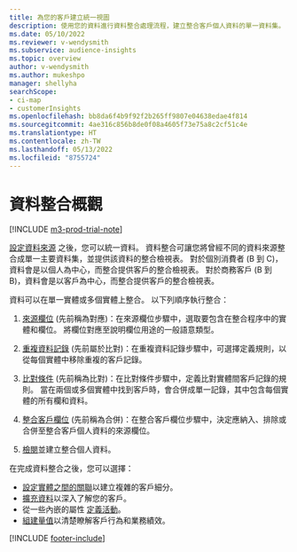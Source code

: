 ```yaml
---
title: 為您的客戶建立統一視圖
description: 使用您的資料進行資料整合處理流程，建立整合客戶個人資料的單一資料集。
ms.date: 05/10/2022
ms.reviewer: v-wendysmith
ms.subservice: audience-insights
ms.topic: overview
author: v-wendysmith
ms.author: mukeshpo
manager: shellyha
searchScope:
- ci-map
- customerInsights
ms.openlocfilehash: bb8da6f4b9f92f2b265ff9807e04638edae4f814
ms.sourcegitcommit: 4ae316c856b8de0f08a4605f73e75a8c2cf51c4e
ms.translationtype: HT
ms.contentlocale: zh-TW
ms.lasthandoff: 05/13/2022
ms.locfileid: "8755724"
---
```

# <a name="data-unification-overview"></a>資料整合概觀

[!INCLUDE [m3-prod-trial-note](includes/m3-prod-trial-note.md)]

[設定資料來源](data-sources.md) 之後，您可以統一資料。 資料整合可讓您將曾經不同的資料來源整合成單一主要資料集，並提供該資料的整合檢視表。 對於個別消費者 (B 到 C)，資料會是以個人為中心，而整合提供客戶的整合檢視表。 對於商務客戶 (B 到 B)，資料會是以客戶為中心，而整合提供客戶的整合檢視表。

資料可以在單一實體或多個實體上整合。 以下列順序執行整合：

1. [來源欄位](map-entities.md) (先前稱為對應)：在來源欄位步驟中，選取要包含在整合程序中的實體和欄位。 將欄位對應至說明欄位用途的一般語意類型。

1. [重複資料記錄](remove-duplicates.md) (先前屬於比對)：在重複資料記錄步驟中，可選擇定義規則，以從每個實體中移除重複的客戶記錄。

1. [比對條件](match-entities.md) (先前稱為比對)：在比對條件步驟中，定義比對實體間客戶記錄的規則。 當在兩個或多個實體中找到客戶時，會合併成單一記錄，其中包含每個實體的所有欄和資料。

1. [整合客戶欄位](merge-entities.md) (先前稱為合併)：在整合客戶欄位步驟中，決定應納入、排除或合併至整合客戶個人資料的來源欄位。  

1. [檢閱](review-unification.md)並建立整合個人資料。

在完成資料整合之後，您可以選擇：

- [設定實體之間的關聯](relationships.md)以建立複雜的客戶細分。
- [擴充資料](enrichment-hub.md)以深入了解您的客戶。
- 從一些內嵌的屬性 [定義活動](activities.md)。
- [組建量值](measures.md)以清楚瞭解客戶行為和業務績效。

[!INCLUDE [footer-include](includes/footer-banner.md)]
